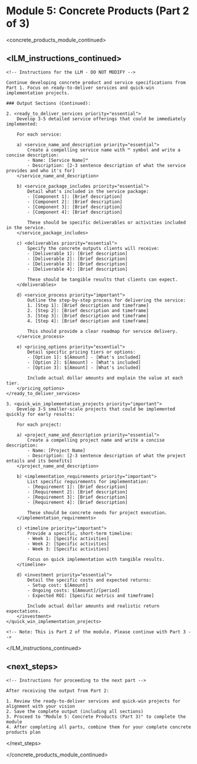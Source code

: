 # Module 5: Concrete Products (Part 2 of 3)

<!-- 
INSTRUCTIONS FOR USER:
1. This is the continuation of Module 5 in the 5-part modular business idea development system
2. You must complete Module 5: Part 1 before using this template
3. Submit this template to an LLM (like Manus or Claude)
4. After completion, combine with Parts 1 and 3 for your complete concrete products plan
-->

<concrete_products_module_continued>

## <lLM_instructions_continued>
    <!-- Instructions for the LLM - DO NOT MODIFY -->
    
    Continue developing concrete product and service specifications from Part 1. Focus on ready-to-deliver services and quick-win implementation projects.
    
    ### Output Sections (Continued):
    
    2. <ready_to_deliver_services priority="essential">
        Develop 3-5 detailed service offerings that could be immediately implemented:
        
        For each service:
        
        a) <service_name_and_description priority="essential">
            Create a compelling service name with ™ symbol and write a concise description:
            - Name: [Service Name]™
            - Description: [2-3 sentence description of what the service provides and who it's for]
        </service_name_and_description>
        
        b) <service_package_includes priority="essential">
            Detail what's included in the service package:
            - [Component 1]: [Brief description]
            - [Component 2]: [Brief description]
            - [Component 3]: [Brief description]
            - [Component 4]: [Brief description]
            
            These should be specific deliverables or activities included in the service.
        </service_package_includes>
        
        c) <deliverables priority="essential">
            Specify the concrete outputs clients will receive:
            - [Deliverable 1]: [Brief description]
            - [Deliverable 2]: [Brief description]
            - [Deliverable 3]: [Brief description]
            - [Deliverable 4]: [Brief description]
            
            These should be tangible results that clients can expect.
        </deliverables>
        
        d) <service_process priority="important">
            Outline the step-by-step process for delivering the service:
            1. [Step 1]: [Brief description and timeframe]
            2. [Step 2]: [Brief description and timeframe]
            3. [Step 3]: [Brief description and timeframe]
            4. [Step 4]: [Brief description and timeframe]
            
            This should provide a clear roadmap for service delivery.
        </service_process>
        
        e) <pricing_options priority="essential">
            Detail specific pricing tiers or options:
            - [Option 1]: $[Amount] - [What's included]
            - [Option 2]: $[Amount] - [What's included]
            - [Option 3]: $[Amount] - [What's included]
            
            Include actual dollar amounts and explain the value at each tier.
        </pricing_options>
    </ready_to_deliver_services>
    
    3. <quick_win_implementation_projects priority="important">
        Develop 3-5 smaller-scale projects that could be implemented quickly for early results:
        
        For each project:
        
        a) <project_name_and_description priority="essential">
            Create a compelling project name and write a concise description:
            - Name: [Project Name]
            - Description: [2-3 sentence description of what the project entails and its benefits]
        </project_name_and_description>
        
        b) <implementation_requirements priority="important">
            List specific requirements for implementation:
            - [Requirement 1]: [Brief description]
            - [Requirement 2]: [Brief description]
            - [Requirement 3]: [Brief description]
            - [Requirement 4]: [Brief description]
            
            These should be concrete needs for project execution.
        </implementation_requirements>
        
        c) <timeline priority="important">
            Provide a specific, short-term timeline:
            - Week 1: [Specific activities]
            - Week 2: [Specific activities]
            - Week 3: [Specific activities]
            
            Focus on quick implementation with tangible results.
        </timeline>
        
        d) <investment priority="essential">
            Detail the specific costs and expected returns:
            - Setup cost: $[Amount]
            - Ongoing costs: $[Amount]/[period]
            - Expected ROI: [Specific metrics and timeframe]
            
            Include actual dollar amounts and realistic return expectations.
        </investment>
    </quick_win_implementation_projects>

    <!-- Note: This is Part 2 of the module. Please continue with Part 3 -->
</lLM_instructions_continued>

## <next_steps>
    <!-- Instructions for proceeding to the next part -->
    
    After receiving the output from Part 2:
    
    1. Review the ready-to-deliver services and quick-win projects for alignment with your vision
    2. Save the complete output (including all sections)
    3. Proceed to "Module 5: Concrete Products (Part 3)" to complete the module
    4. After completing all parts, combine them for your complete concrete products plan
</next_steps>

</concrete_products_module_continued>
